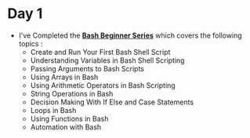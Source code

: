 # Day 1
* I've Completed the [**Bash Beginner Series**](https://linuxhandbook.com/tag/bash-beginner/) which covers the following topics :
  * Create and Run Your First Bash Shell Script
  * Understanding Variables in Bash Shell Scripting
  * Passing Arguments to Bash Scripts
  * Using Arrays in Bash
  * Using Arithmetic Operators in Bash Scripting
  * String Operations in Bash 
  * Decision Making With If Else and Case Statements
  * Loops in Bash
  * Using Functions in Bash
  * Automation with Bash
